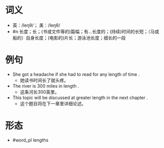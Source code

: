 # 词义
- 英：/leŋθ/； 美：/leŋθ/
- #n 长度；长；(书或文件等的)篇幅；有…长度的；(持续)时间的长短；（马或船的）自身长度；(电影的)片长；游泳池长度；细长的一段
# 例句
- She got a headache if she had to read for any length of time .
	- 她读书时间长了就头疼。
- The river is 300 miles in length .
	- 这条河长300英里。
- This topic will be discussed at greater length in the next chapter .
	- 这个题目将在下一章里详细论述。
# 形态
- #word_pl lengths
